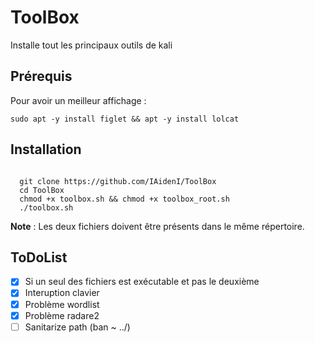# ToolBox
Installe tout les principaux outils de kali

## Prérequis
Pour avoir un meilleur affichage :
<pre><code>sudo apt -y install figlet && apt -y install lolcat</code></pre>

## Installation
<pre><code>
  git clone https://github.com/IAidenI/ToolBox
  cd ToolBox
  chmod +x toolbox.sh && chmod +x toolbox_root.sh
  ./toolbox.sh
</code></pre>
**Note** : Les deux fichiers doivent être présents dans le même répertoire.

## ToDoList

- [X] Si un seul des fichiers est exécutable et pas le deuxième
- [X] Interuption clavier
- [X] Problème wordlist
- [X] Problème radare2
- [ ] Sanitarize path (ban ~ ../)
